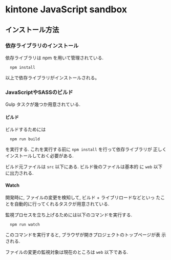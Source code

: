 kintone JavaScript sandbox
===================


インストール方法
----------------

### 依存ライブラリのインストール

依存ライブラリは npm を用いて管理されている.

``` {.bash}
  npm install
```

以上で依存ライブラリがインストールされる。


### JavaScriptやSASSのビルド

Gulp タスクが幾つか用意されている.

#### ビルド

ビルドするためには

``` {.bash}
  npm run build
```

を実行する. これを実行する前に `npm install` を行って依存ライブラリが
正しくインストールしておく必要がある.

ビルド元ファイルは `src` 以下にある. ビルド後のファイルは基本的
に `web` 以下に出力される.

#### Watch

開発時に, ファイルの変更を検知して, ビルド + ライブリロードなどといっ
たことを自動的に行ってくれるタスクが用意されている.

監視プロセスを立ち上げるためには以下のコマンドを実行する.

``` {.bash}
  npm run watch
```

このコマンドを実行すると, ブラウザが開きプロジェクトのトップページが表
示される. 

ファイルの変更の監視対象は現在のところは `web` 以下である.

